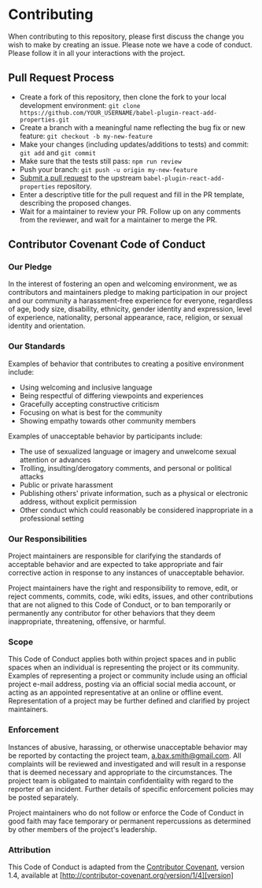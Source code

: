 # Contributing

When contributing to this repository, please first discuss the change you wish to make by creating
an issue. Please note we have a code of conduct. Please follow it in all your interactions
with the project.

## Pull Request Process

* Create a fork of this repository, then clone the fork to your local development environment: `git clone https://github.com/YOUR_USERNAME/babel-plugin-react-add-properties.git`
* Create a branch with a meaningful name reflecting the bug fix or new feature: `git checkout -b my-new-feature`
* Make your changes (including updates/additions to tests) and commit: `git add` and `git commit`
* Make sure that the tests still pass: `npm run review`
* Push your branch: `git push -u origin my-new-feature`
* [Submit a pull request][pr] to the upstream `babel-plugin-react-add-properties` repository.
* Enter a descriptive title for the pull request and fill in the PR template, describing the proposed changes.
* Wait for a maintainer to review your PR. Follow up on any comments from the reviewer, and wait for a maintainer to merge the PR.

## Contributor Covenant Code of Conduct

### Our Pledge

In the interest of fostering an open and welcoming environment, we as
contributors and maintainers pledge to making participation in our project and
our community a harassment-free experience for everyone, regardless of age, body
size, disability, ethnicity, gender identity and expression, level of experience,
nationality, personal appearance, race, religion, or sexual identity and
orientation.

### Our Standards

Examples of behavior that contributes to creating a positive environment
include:

* Using welcoming and inclusive language
* Being respectful of differing viewpoints and experiences
* Gracefully accepting constructive criticism
* Focusing on what is best for the community
* Showing empathy towards other community members

Examples of unacceptable behavior by participants include:

* The use of sexualized language or imagery and unwelcome sexual attention or
  advances
* Trolling, insulting/derogatory comments, and personal or political attacks
* Public or private harassment
* Publishing others' private information, such as a physical or electronic
  address, without explicit permission
* Other conduct which could reasonably be considered inappropriate in a
  professional setting

### Our Responsibilities

Project maintainers are responsible for clarifying the standards of acceptable
behavior and are expected to take appropriate and fair corrective action in
response to any instances of unacceptable behavior.

Project maintainers have the right and responsibility to remove, edit, or
reject comments, commits, code, wiki edits, issues, and other contributions
that are not aligned to this Code of Conduct, or to ban temporarily or
permanently any contributor for other behaviors that they deem inappropriate,
threatening, offensive, or harmful.

### Scope

This Code of Conduct applies both within project spaces and in public spaces
when an individual is representing the project or its community. Examples of
representing a project or community include using an official project e-mail
address, posting via an official social media account, or acting as an appointed
representative at an online or offline event. Representation of a project may be
further defined and clarified by project maintainers.

### Enforcement

Instances of abusive, harassing, or otherwise unacceptable behavior may be
reported by contacting the project team, a.bax.smith@gmail.com. All
complaints will be reviewed and investigated and will result in a response that
is deemed necessary and appropriate to the circumstances. The project team is
obligated to maintain confidentiality with regard to the reporter of an incident.
Further details of specific enforcement policies may be posted separately.

Project maintainers who do not follow or enforce the Code of Conduct in good
faith may face temporary or permanent repercussions as determined by other
members of the project's leadership.

### Attribution

This Code of Conduct is adapted from the [Contributor Covenant][homepage], version 1.4,
available at [http://contributor-covenant.org/version/1/4][version]

[pr]: https://github.com/alanbsmith/babel-plugin-react-add-properties/compare
[homepage]: http://contributor-covenant.org
[version]: http://contributor-covenant.org/version/1/4/
